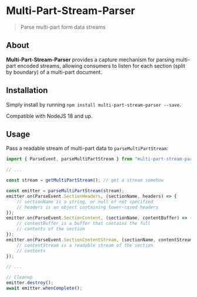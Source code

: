# Multi-Part-Stream-Parser
> Parse multi-part form data streams

## About

**Multi-Part-Stream-Parser** provides a capture mechanism for parsing multi-part encoded streams, allowing consumers to listen for each section (split by boundary) of a multi-part document.

## Installation

Simply install by running `npm install multi-part-stream-parser --save`.

Compatible with NodeJS 18 and up.

## Usage

Pass a readable stream of multi-part data to `parseMultiPartStream`:

```typescript
import { ParseEvent, parseMultiPartStream } from "multi-part-stream-parser";

// ...

const stream = getMultiPartStream(); // get a stream somehow

const emitter = parseMultiPartStream(stream);
emitter.on(ParseEvent.SectionHeaders, (sectionName, headers) => {
    // sectionName is a string, or null of not specified
    // headers is an object containing lower-cased headers
});
emitter.on(ParseEvent.SectionContent, (sectionName, contentBuffer) => {
    // contentBuffer is a buffer that contains the full
    // contents of the section
});
emitter.on(ParseEvent.SectionContentStream, (sectionName, contentStream) => {
    // contentStream is a readable stream of the section
    // contents
});

// ...

// Cleanup
emitter.destroy();
await emitter.whenComplete();
```

